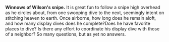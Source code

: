 **Winnows of Wilson's snipe.** It is great fun to follow a snipe high overhead as he circles about, from one swooping dive to the next, seemingly intent on stitching heaven to earth. Once airborne, how long does he remain aloft, and how many display dives does he complete?Does he have favorite places to dive? Is there any effort to coordinate his display dive with those of a neighbor? So many questions, but as yet no answers.
